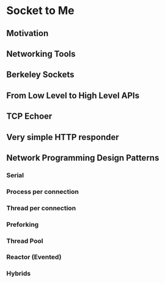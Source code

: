 # Socket to Me

## Motivation

## Networking Tools

## Berkeley Sockets

## From Low Level to High Level APIs

## TCP Echoer

## Very simple HTTP responder

## Network Programming Design Patterns

### Serial

### Process per connection

### Thread per connection

### Preforking

### Thread Pool

### Reactor (Evented)

### Hybrids
